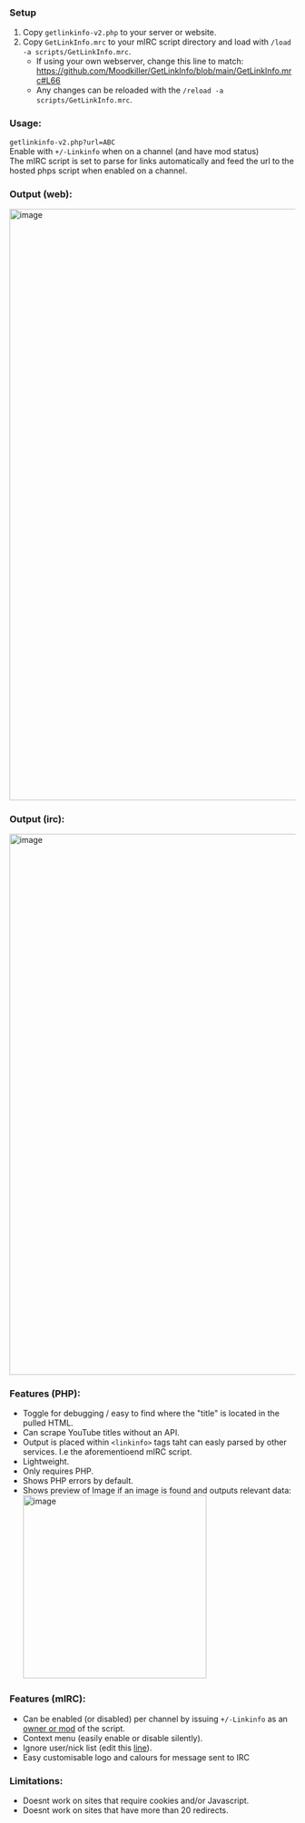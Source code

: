 ### Setup
1. Copy `getlinkinfo-v2.php` to your server or website.
2. Copy `GetLinkInfo.mrc` to your mIRC script directory and load with `/load -a scripts/GetLinkInfo.mrc`.
   * If using your own webserver, change this line to match: https://github.com/Moodkiller/GetLinkInfo/blob/main/GetLinkInfo.mrc#L66
   * Any changes can be reloaded with the `/reload -a scripts/GetLinkInfo.mrc`.

### Usage:
`getlinkinfo-v2.php?url=ABC`   
Enable with `+/-Linkinfo` when on a channel (and have mod status)    
The mIRC script is set to parse for links automatically and feed the url to the hosted phps script when enabled on a channel. 

### Output (web):
<img width="1043" alt="image" src="https://github.com/Moodkiller/GetLinkInfo/assets/11341653/e4b7fb83-e75a-4dde-ac35-63e0dbec286d">

### Output (irc):
<img width="954" alt="image" src="https://github.com/Moodkiller/GetLinkInfo/assets/11341653/0574d2aa-64f8-48df-8928-bb21fed62843">

### Features (PHP):
* Toggle for debugging / easy to find where the "title" is located in the pulled HTML.
* Can scrape YouTube titles without an API.
* Output is placed within `<linkinfo>` tags taht can easly parsed by other services. I.e the aforementioend mIRC script.
* Lightweight.
* Only requires PHP.
* Shows PHP errors by default.
* Shows preview of Image if an image is found and outputs relevant data:   
   <img width="323" alt="image" src="https://github.com/Moodkiller/GetLinkInfo/assets/11341653/fb504d3c-e9a5-4505-9118-a064d4d1bee3">

### Features (mIRC):
* Can be enabled (or disabled) per channel by issuing `+/-Linkinfo` as an [owner or mod](https://github.com/Moodkiller/GetLinkInfo/blob/main/GetLinkInfo.mrc#L27) of the script.
* Context menu (easily enable or disable silently).
* Ignore user/nick list (edit this [line](https://github.com/Moodkiller/GetLinkInfo/blob/main/GetLinkInfo.mrc#L21)).
* Easy customisable logo and calours for message sent to IRC
  
### Limitations:
* Doesnt work on sites that require cookies and/or Javascript.
* Doesnt work on sites that have more than 20 redirects.
